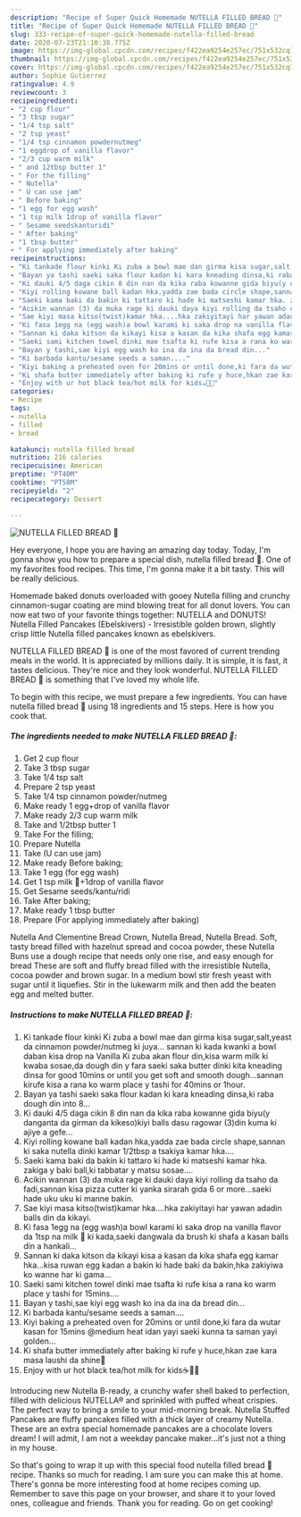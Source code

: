 ```yaml
---
description: "Recipe of Super Quick Homemade NUTELLA FILLED BREAD 🥯"
title: "Recipe of Super Quick Homemade NUTELLA FILLED BREAD 🥯"
slug: 333-recipe-of-super-quick-homemade-nutella-filled-bread
date: 2020-07-23T21:10:38.775Z
image: https://img-global.cpcdn.com/recipes/f422ea9254e257ec/751x532cq70/nutella-filled-bread-🥯-recipe-main-photo.jpg
thumbnail: https://img-global.cpcdn.com/recipes/f422ea9254e257ec/751x532cq70/nutella-filled-bread-🥯-recipe-main-photo.jpg
cover: https://img-global.cpcdn.com/recipes/f422ea9254e257ec/751x532cq70/nutella-filled-bread-🥯-recipe-main-photo.jpg
author: Sophie Gutierrez
ratingvalue: 4.9
reviewcount: 3
recipeingredient:
- "2 cup flour"
- "3 tbsp sugar"
- "1/4 tsp salt"
- "2 tsp yeast"
- "1/4 tsp cinnamon powdernutmeg"
- "1 eggdrop of vanilla flavor"
- "2/3 cup warm milk"
- " and 12tbsp butter 1"
- " For the filling"
- " Nutella"
- " U can use jam"
- " Before baking"
- "1 egg for egg wash"
- "1 tsp milk 1drop of vanilla flavor"
- " Sesame seedskanturidi"
- " After baking"
- "1 tbsp butter"
- " For applying immediately after baking"
recipeinstructions:
- "Ki tankade flour kinki Ki zuba a bowl mae dan girma kisa sugar,salt,yeast da cinnamon powder/nutmeg ki juya... sannan ki kada kwanki a bowl daban kisa drop na Vanilla Ki zuba akan flour din,kisa warm milk ki kwaba sosae,da dough din y fara saeki saka butter dinki kita kneading dinsa for good 10mins or until you get soft and smooth dough...sannan kirufe kisa a rana ko warm place y tashi for 40mins or 1hour."
- "Bayan ya tashi saeki saka flour kadan ki kara kneading dinsa,ki raba dough din into 8..."
- "Ki dauki 4/5 daga cikin 8 din nan da kika raba kowanne gida biyu(y danganta da girman da kikeso)kiyi balls dasu ragowar (3)din kuma ki ajiye a gefe..."
- "Kiyi rolling kowane ball kadan hka,yadda zae bada circle shape,sannan ki saka nutella dinki kamar 1/2tbsp a tsakiya kamar hka...."
- "Saeki kama baki da bakin ki tattaro ki hade ki matseshi kamar hka. zakiga y baki ball,ki tabbatar y matsu sosae...."
- "Acikin wannan (3) da muka rage ki dauki daya kiyi rolling da tsaho da fadi,sannan kisa pizza cutter ki yanka sirarah gida 6 or more...saeki hade uku uku ki manne bakin."
- "Sae kiyi masa kitso(twist)kamar hka....hka zakiyitayi har yawan adadin balls din da kikayi."
- "Ki fasa 1egg na (egg wash)a bowl karami ki saka drop na vanilla flavor da 1tsp na milk 🥛 ki kada,saeki dangwala da brush ki shafa a kasan balls din a hankali..."
- "Sannan ki daka kitson da kikayi kisa a kasan da kika shafa egg kamar hka...kisa ruwan egg kadan a bakin ki hade baki da bakin,hka zakiyiwa ko wanne har ki gama..."
- "Saeki sami kitchen towel dinki mae tsafta ki rufe kisa a rana ko warm place y tashi for 15mins...."
- "Bayan y tashi,sae kiyi egg wash ko ina da ina da bread din..."
- "Ki barbada kantu/sesame seeds a saman...."
- "Kiyi baking a preheated oven for 20mins or until done,ki fara da wutar kasan for 15mins @medium heat idan yayi saeki kunna ta saman yayi golden..."
- "Ki shafa butter immediately after baking ki rufe y huce,hkan zae kara masa laushi da shine💯"
- "Enjoy with ur hot black tea/hot milk for kids☕️🥛🥰"
categories:
- Recipe
tags:
- nutella
- filled
- bread

katakunci: nutella filled bread 
nutrition: 216 calories
recipecuisine: American
preptime: "PT40M"
cooktime: "PT58M"
recipeyield: "2"
recipecategory: Dessert

---
```



![NUTELLA FILLED BREAD 🥯](https://img-global.cpcdn.com/recipes/f422ea9254e257ec/751x532cq70/nutella-filled-bread-🥯-recipe-main-photo.jpg)

Hey everyone, I hope you are having an amazing day today. Today, I'm gonna show you how to prepare a special dish, nutella filled bread 🥯. One of my favorites food recipes. This time, I'm gonna make it a bit tasty. This will be really delicious.

Homemade baked donuts overloaded with gooey Nutella filling and crunchy cinnamon-sugar coating are mind blowing treat for all donut lovers. You can now eat two of your favorite things together: NUTELLA and DONUTS! Nutella Filled Pancakes (Ebelskivers) - Irresistible golden brown, slightly crisp little Nutella filled pancakes known as ebelskivers.

NUTELLA FILLED BREAD 🥯 is one of the most favored of current trending meals in the world. It is appreciated by millions daily. It is simple, it is fast, it tastes delicious. They're nice and they look wonderful. NUTELLA FILLED BREAD 🥯 is something that I've loved my whole life.


To begin with this recipe, we must prepare a few ingredients. You can have nutella filled bread 🥯 using 18 ingredients and 15 steps. Here is how you cook that.

<!--inarticleads1-->

##### The ingredients needed to make NUTELLA FILLED BREAD 🥯:

1. Get 2 cup flour
1. Take 3 tbsp sugar
1. Take 1/4 tsp salt
1. Prepare 2 tsp yeast
1. Take 1/4 tsp cinnamon powder/nutmeg
1. Make ready 1 egg+drop of vanilla flavor
1. Make ready 2/3 cup warm milk
1. Take  and 1/2tbsp butter 1
1. Take  For the filling;
1. Prepare  Nutella
1. Take  (U can use jam)
1. Make ready  Before baking;
1. Take 1 egg (for egg wash)
1. Get 1 tsp milk 🥛+1drop of vanilla flavor
1. Get  Sesame seeds/kantu/ridi
1. Take  After baking;
1. Make ready 1 tbsp butter
1. Prepare  (For applying immediately after baking)


Nutella And Clementine Bread Crown, Nutella Bread, Nutella Bread. Soft, tasty bread filled with hazelnut spread and cocoa powder, these Nutella Buns use a dough recipe that needs only one rise, and easy enough for bread These are soft and fluffy bread filled with the irresistible Nutella, cocoa powder and brown sugar. In a medium bowl stir fresh yeast with sugar until it liquefies. Stir in the lukewarm milk and then add the beaten egg and melted butter. 

<!--inarticleads2-->

##### Instructions to make NUTELLA FILLED BREAD 🥯:

1. Ki tankade flour kinki Ki zuba a bowl mae dan girma kisa sugar,salt,yeast da cinnamon powder/nutmeg ki juya... sannan ki kada kwanki a bowl daban kisa drop na Vanilla Ki zuba akan flour din,kisa warm milk ki kwaba sosae,da dough din y fara saeki saka butter dinki kita kneading dinsa for good 10mins or until you get soft and smooth dough...sannan kirufe kisa a rana ko warm place y tashi for 40mins or 1hour.
1. Bayan ya tashi saeki saka flour kadan ki kara kneading dinsa,ki raba dough din into 8...
1. Ki dauki 4/5 daga cikin 8 din nan da kika raba kowanne gida biyu(y danganta da girman da kikeso)kiyi balls dasu ragowar (3)din kuma ki ajiye a gefe...
1. Kiyi rolling kowane ball kadan hka,yadda zae bada circle shape,sannan ki saka nutella dinki kamar 1/2tbsp a tsakiya kamar hka....
1. Saeki kama baki da bakin ki tattaro ki hade ki matseshi kamar hka. zakiga y baki ball,ki tabbatar y matsu sosae....
1. Acikin wannan (3) da muka rage ki dauki daya kiyi rolling da tsaho da fadi,sannan kisa pizza cutter ki yanka sirarah gida 6 or more...saeki hade uku uku ki manne bakin.
1. Sae kiyi masa kitso(twist)kamar hka....hka zakiyitayi har yawan adadin balls din da kikayi.
1. Ki fasa 1egg na (egg wash)a bowl karami ki saka drop na vanilla flavor da 1tsp na milk 🥛 ki kada,saeki dangwala da brush ki shafa a kasan balls din a hankali...
1. Sannan ki daka kitson da kikayi kisa a kasan da kika shafa egg kamar hka...kisa ruwan egg kadan a bakin ki hade baki da bakin,hka zakiyiwa ko wanne har ki gama...
1. Saeki sami kitchen towel dinki mae tsafta ki rufe kisa a rana ko warm place y tashi for 15mins....
1. Bayan y tashi,sae kiyi egg wash ko ina da ina da bread din...
1. Ki barbada kantu/sesame seeds a saman....
1. Kiyi baking a preheated oven for 20mins or until done,ki fara da wutar kasan for 15mins @medium heat idan yayi saeki kunna ta saman yayi golden...
1. Ki shafa butter immediately after baking ki rufe y huce,hkan zae kara masa laushi da shine💯
1. Enjoy with ur hot black tea/hot milk for kids☕️🥛🥰


Introducing new Nutella B-ready, a crunchy wafer shell baked to perfection, filled with delicious NUTELLA® and sprinkled with puffed wheat crispies. The perfect way to bring a smile to your mid-morning break. Nutella Stuffed Pancakes are fluffy pancakes filled with a thick layer of creamy Nutella. These are an extra special homemade pancakes are a chocolate lovers dream! I will admit, I am not a weekday pancake maker…it&#39;s just not a thing in my house. 

So that's going to wrap it up with this special food nutella filled bread 🥯 recipe. Thanks so much for reading. I am sure you can make this at home. There's gonna be more interesting food at home recipes coming up. Remember to save this page on your browser, and share it to your loved ones, colleague and friends. Thank you for reading. Go on get cooking!

